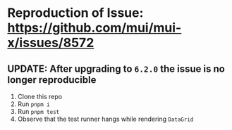# Reproduction of Issue: https://github.com/mui/mui-x/issues/8572

## UPDATE: After upgrading to `6.2.0` the issue is no longer reproducible

1. Clone this repo
1. Run `pnpm i`
1. Run `pnpm test`
1. Observe that the test runner hangs while rendering `DataGrid`
